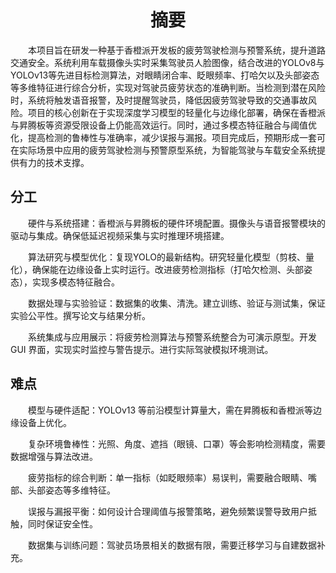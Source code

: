 # <center>摘要</center>
<p style="text-indent:2em">本项目旨在研发一种基于香橙派开发板的疲劳驾驶检测与预警系统，提升道路交通安全。系统利用车载摄像头实时采集驾驶员人脸图像，结合改进的YOLOv8与YOLOv13等先进目标检测算法，对眼睛闭合率、眨眼频率、打哈欠以及头部姿态等多维特征进行综合分析，实现对驾驶员疲劳状态的准确判断。当检测到潜在风险时，系统将触发语音报警，及时提醒驾驶员，降低因疲劳驾驶导致的交通事故风险。项目的核心创新在于实现深度学习模型的轻量化与边缘化部署，确保在香橙派与昇腾板等资源受限设备上仍能高效运行。同时，通过多模态特征融合与阈值优化，提高检测的鲁棒性与准确率，减少误报与漏报。项目完成后，预期形成一套可在实际场景中应用的疲劳驾驶检测与预警原型系统，为智能驾驶与车载安全系统提供有力的技术支撑。

## 分工
<p style="text-indent:2em">硬件与系统搭建：香橙派与昇腾板的硬件环境配置。摄像头与语音报警模块的驱动与集成。确保低延迟视频采集与实时推理环境搭建。
<p style="text-indent:2em">算法研究与模型优化：复现YOLO的最新结构。研究轻量化模型（剪枝、量化），确保能在边缘设备上实时运行。改进疲劳检测指标（打哈欠检测、头部姿态），实现多模态特征融合。
<p style="text-indent:2em">数据处理与实验验证：数据集的收集、清洗。建立训练、验证与测试集，保证实验公平性。撰写论文与结果分析。
<p style="text-indent:2em">系统集成与应用展示：将疲劳检测算法与预警系统整合为可演示原型。开发 GUI 界面，实现实时监控与警告提示。进行实际驾驶模拟环境测试。

## 难点
<p style="text-indent:2em">模型与硬件适配：YOLOv13 等前沿模型计算量大，需在昇腾板和香橙派等边缘设备上优化。
<p style="text-indent:2em">复杂环境鲁棒性：光照、角度、遮挡（眼镜、口罩）等会影响检测精度，需要数据增强与算法改进。
<p style="text-indent:2em">疲劳指标的综合判断：单一指标（如眨眼频率）易误判，需要融合眼睛、嘴部、头部姿态等多维特征。
<p style="text-indent:2em">误报与漏报平衡：如何设计合理阈值与报警策略，避免频繁误警导致用户抵触，同时保证安全性。
<p style="text-indent:2em">数据集与训练问题：驾驶员场景相关的数据有限，需要迁移学习与自建数据补充。
